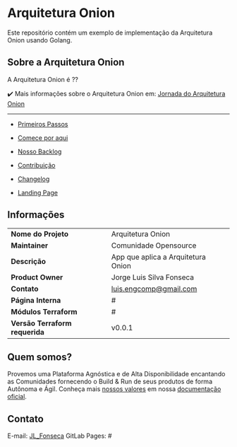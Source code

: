 # Arquitetura Onion

Este repositório contém um exemplo de implementação da Arquitetura Onion usando Golang.


## Sobre a Arquitetura Onion

 A Arquitetura Onion é ??

:heavy_check_mark: Mais informações sobre o  Arquitetura Onion em: [Jornada do Arquitetura Onion](#)

---
- [Primeiros Passos](GETTINGSTARTED.md)

- [Comece por aqui](#)

- [Nosso Backlog](HELPWANTED.md)

- [Contribuição](CONTRIBUTING.md)

- [Changelog](CHANGELOG.md)

- [Landing Page](#)

## Informações

|	|   |
|---	|---	|
|**Nome do Projeto**	| Arquitetura Onion   	| 
|**Maintainer**     	|Comunidade Opensource	|
|**Descrição**      	|App que aplica a Arquitetura Onion|
|**Product Owner**  	|Jorge Luis Silva Fonseca     	|
|**Contato**            |luis.engcomp@gmail.com |
|**Página Interna**  	|#	|
|**Módulos Terraform** 	|#	|
|**Versão Terraform requerida**	|v0.0.1 | 

## Quem somos?
Provemos uma Plataforma Agnóstica e de Alta Disponibilidade encantando as Comunidades fornecendo o Build & Run de seus produtos de forma Autônoma e Ágil. Conheça mais [nossos valores](#) em nossa [documentação oficial](#).

## Contato
E-mail: [JL_Fonseca](luis.engcomp@gmail.com)
GitLab Pages: #
